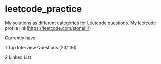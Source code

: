 # leetcode_practice
My solutions as different categories for Leetcode questions. My leetcode profile link(https://leetcode.com/stoneIII/)

Currently have:

1 Top Interview Questions (23/136)

2 Linked List